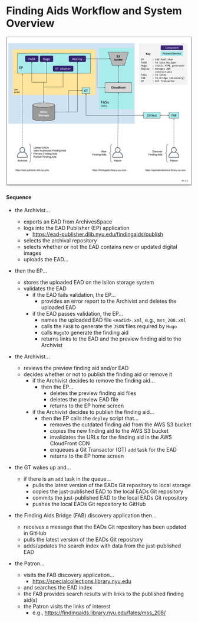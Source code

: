 # Finding Aids Workflow and System Overview

![](./fa-workflow-v0_2_1.png)

#### Sequence
* the Archivist...
  * exports an EAD from ArchivesSpace
  * logs into the EAD Publisher (EP) application
    * https://ead-publisher.dlib.nyu.edu/findingaids/publish
  * selects the archival repository
  * selects whether or not the EAD contains new or updated digital images
  * uploads the EAD...

* then the EP...
  * stores the uploaded EAD on the Isilon storage system
  * validates the EAD
    * if the EAD fails validation, the EP...
      * provides an error report to the Archivist and deletes the uploaded EAD
    * if the EAD passes validation, the EP...
      * names the uploaded EAD file `<eadid>.xml`, e.g., `mss_208.xml`
      * calls the `FASB` to generate the `JSON` files required by `Hugo`
      * calls `Hugo`to generate the finding aid
      * returns links to the EAD and the preview finding aid to the Archivist

* the Archivist...
  * reviews the preview finding aid and/or EAD
  * decides whether or not to publish the finding aid or remove it
    * if the Archivist decides to remove the finding aid...
      * then the EP...
        * deletes the preview finding aid files
        * deletes the preview EAD file
        * returns to the EP home screen
    * if the Archivist decides to publish the finding aid...
      * then the EP calls the `deploy` script that...
        * removes the outdated finding aid from the AWS S3 bucket
        * copies the new finding aid to the AWS S3 bucket
        * invalidates the URLs for the finding aid in the AWS CloudFront CDN
        * enqueues a Git Transactor (GT) `add` task for the EAD
        * returns to the EP home screen

* the GT wakes up and...
  * if there is an `add` task in the queue...
    * pulls the latest version of the EADs Git repository to local storage
    * copies the just-published EAD to the local EADs Git repository
    * commits the just-published EAD to the local EADs Git repository
    * pushes the local EADs Git repository to GitHub

* the Finding Aids Bridge (FAB) discovery application then...
  * receives a message that the EADs Git repository has been updated in GitHub
  * pulls the latest version of the EADs Git repository
  * adds/updates the search index with data from the just-published EAD

* the Patron...
  * visits the FAB discovery application...
    * https://specialcollections.library.nyu.edu
  * and searches the EAD index
  * the FAB provides search results with links to the published finding aid(s) 
  * the Patron visits the links of interest
    * e.g., https://findingaids.library.nyu.edu/fales/mss_208/




